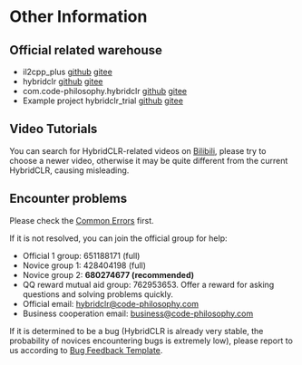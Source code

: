 # Other Information


## Official related warehouse

- il2cpp_plus [github](https://github.com/focus-creative-games/il2cpp_plus) [gitee](https://gitee.com/focus-creative-games/il2cpp_plus)
- hybridclr [github](https://github.com/focus-creative-games/hybridclr) [gitee](https://gitee.com/focus-creative-games/hybridclr)
- com.code-philosophy.hybridclr [github](https://github.com/focus-creative-games/hybridclr_unity) [gitee](https://gitee.com/focus-creative-games/hybridclr_unity)
- Example project hybridclr_trial [github](https://github.com/focus-creative-games/hybridclr_trial) [gitee](https://gitee.com/focus-creative-games/hybridclr_trial)

## Video Tutorials

You can search for HybridCLR-related videos on [Bilibili](https://bilibili.com), please try to choose a newer video, otherwise it may be quite different from the current HybridCLR, causing misleading.

## Encounter problems

Please check the [Common Errors](../help/commonerrors.md) first.

If it is not resolved, you can join the official group for help:

- Official 1 group: 651188171 (full)
- Novice group 1: 428404198 (full)
- Novice group 2: **680274677 (recommended)**
- QQ reward mutual aid group: 762953653. Offer a reward for asking questions and solving problems quickly.
- Official email: hybridclr@code-philosophy.com
- Business cooperation email: business@code-philosophy.com


If it is determined to be a bug (HybridCLR is already very stable, the probability of novices encountering bugs is extremely low), please report to us according to [Bug Feedback Template](../help/issue.md).
